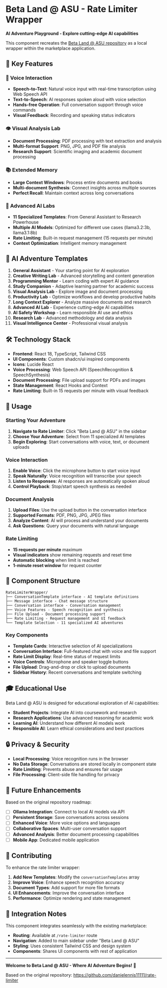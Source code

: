 # Beta Land @ ASU - Rate Limiter Wrapper

**AI Adventure Playground - Explore cutting-edge AI capabilities**

This component recreates the [Beta Land @ ASU repository](https://github.com/danielennis11111/rate-limiter) as a local wrapper within the marketplace application.

## 🌟 Key Features

### 🎤 Voice Interaction
- **Speech-to-Text**: Natural voice input with real-time transcription using Web Speech API
- **Text-to-Speech**: AI responses spoken aloud with voice selection
- **Hands-free Operation**: Full conversation support through voice commands
- **Visual Feedback**: Recording and speaking status indicators

### 👁️ Visual Analysis Lab
- **Document Processing**: PDF processing with text extraction and analysis
- **Multi-format Support**: PNG, JPG, and PDF file analysis
- **Research Support**: Scientific imaging and academic document processing

### 📚 Extended Memory
- **Large Context Windows**: Process entire documents and books
- **Multi-document Synthesis**: Connect insights across multiple sources
- **Perfect Recall**: Maintain context across long conversations

### 🔬 Advanced AI Labs
- **11 Specialized Templates**: From General Assistant to Research Powerhouse
- **Multiple AI Models**: Optimized for different use cases (llama3.2:3b, llama3.1:8b)
- **Rate Limiting**: Built-in request management (15 requests per minute)
- **Context Optimization**: Intelligent memory management

## 🎯 AI Adventure Templates

1. **General Assistant** - Your starting point for AI exploration
2. **Creative Writing Lab** - Advanced storytelling and content generation
3. **Programming Mentor** - Learn coding with expert AI guidance
4. **Study Companion** - Adaptive learning partner for academic success
5. **Visual Analysis Lab** - Explore image and document processing
6. **Productivity Lab** - Optimize workflows and develop productive habits
7. **Long Context Explorer** - Analyze massive documents and research
8. **Advanced AI Lab** - Experience cutting-edge AI capabilities
9. **AI Safety Workshop** - Learn responsible AI use and ethics
10. **Research Lab** - Advanced methodology and data analysis
11. **Visual Intelligence Center** - Professional visual analysis

## 🛠️ Technology Stack

- **Frontend**: React 18, TypeScript, Tailwind CSS
- **UI Components**: Custom shadcn/ui inspired components
- **Icons**: Lucide React
- **Voice Processing**: Web Speech API (SpeechRecognition & SpeechSynthesis)
- **Document Processing**: File upload support for PDFs and images
- **State Management**: React Hooks and Context
- **Rate Limiting**: Built-in 15 requests per minute with visual feedback

## 🚀 Usage

### Starting Your Adventure

1. **Navigate to Rate Limiter**: Click "Beta Land @ ASU" in the sidebar
2. **Choose Your Adventure**: Select from 11 specialized AI templates
3. **Begin Exploring**: Start conversations with voice, text, or document uploads

### Voice Interaction

1. **Enable Voice**: Click the microphone button to start voice input
2. **Speak Naturally**: Voice recognition will transcribe your speech
3. **Listen to Responses**: AI responses are automatically spoken aloud
4. **Control Playback**: Stop/start speech synthesis as needed

### Document Analysis

1. **Upload Files**: Use the upload button in the conversation interface
2. **Supported Formats**: PDF, PNG, JPG, JPEG files
3. **Analyze Content**: AI will process and understand your documents
4. **Ask Questions**: Query your documents with natural language

### Rate Limiting

- **15 requests per minute** maximum
- **Visual indicators** show remaining requests and reset time
- **Automatic blocking** when limit is reached
- **1-minute reset window** for request counter

## 🔧 Component Structure

```
RateLimiterWrapper/
├── ConversationTemplate interface - AI template definitions
├── Message interface - Chat message structure  
├── Conversation interface - Conversation management
├── Voice Features - Speech recognition and synthesis
├── File Upload - Document processing support
├── Rate Limiting - Request management and UI feedback
└── Template Selection - 11 specialized AI adventures
```

### Key Components

- **Template Cards**: Interactive selection of AI specializations
- **Conversation Interface**: Full-featured chat with voice and file support
- **Rate Limit Display**: Real-time status of request limits
- **Voice Controls**: Microphone and speaker toggle buttons
- **File Upload**: Drag-and-drop or click to upload documents
- **Sidebar History**: Recent conversations and template switching

## 🎓 Educational Use

Beta Land @ ASU is designed for educational exploration of AI capabilities:

- **Student Projects**: Integrate AI into coursework and research
- **Research Applications**: Use advanced reasoning for academic work
- **Learning AI**: Understand how different AI models work
- **Responsible AI**: Learn ethical considerations and best practices

## 🔒 Privacy & Security

- **Local Processing**: Voice recognition runs in the browser
- **No Data Storage**: Conversations are stored locally in component state
- **Rate Limiting**: Prevents abuse and ensures fair usage
- **File Processing**: Client-side file handling for privacy

## 🚧 Future Enhancements

Based on the original repository roadmap:

- [ ] **Ollama Integration**: Connect to local AI models via API
- [ ] **Persistent Storage**: Save conversations across sessions
- [ ] **Enhanced Voice**: More voice options and languages
- [ ] **Collaborative Spaces**: Multi-user conversation support
- [ ] **Advanced Analysis**: Better document processing capabilities
- [ ] **Mobile App**: Dedicated mobile application

## 🤝 Contributing

To enhance the rate limiter wrapper:

1. **Add New Templates**: Modify the `conversationTemplates` array
2. **Improve Voice**: Enhance speech recognition accuracy
3. **Document Types**: Add support for more file formats
4. **UI Enhancements**: Improve the conversation interface
5. **Performance**: Optimize rendering and state management

## 📄 Integration Notes

This component integrates seamlessly with the existing marketplace:

- **Routing**: Available at `/rate-limiter` route
- **Navigation**: Added to main sidebar under "Beta Land @ ASU"
- **Styling**: Uses consistent Tailwind CSS and design system
- **Components**: Shares UI components with rest of application

---

**Welcome to Beta Land @ ASU - Where AI Adventure Begins! 🌟**

Based on the original repository: https://github.com/danielennis11111/rate-limiter 